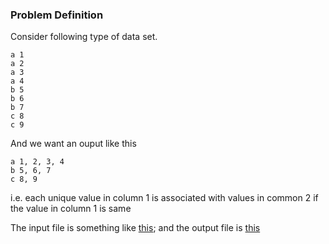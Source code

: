 ### Problem Definition

Consider following type of data set.
```
a 1
a 2
a 3
a 4
b 5
b 6 
b 7
c 8
c 9
```

And we want an ouput like this
```
a 1, 2, 3, 4
b 5, 6, 7
c 8, 9
```

i.e. each unique value in column 1 is associated with values in common 2 if the value in column 1 is same

The input file is something like [this](https://github.com/lakhujanivijay/GeneralProblems/blob/master/Python_Dictionary/out2.txt); and the output file is [this]()
